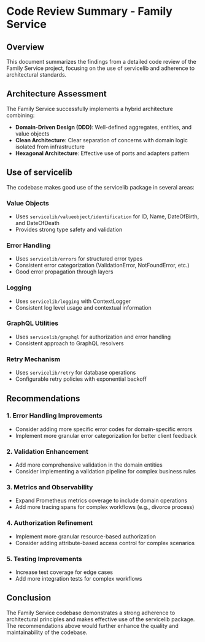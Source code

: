 # Code Review Summary - Family Service

## Overview

This document summarizes the findings from a detailed code review of the Family Service project, focusing on the use of servicelib and adherence to architectural standards.

## Architecture Assessment

The Family Service successfully implements a hybrid architecture combining:
- **Domain-Driven Design (DDD)**: Well-defined aggregates, entities, and value objects
- **Clean Architecture**: Clear separation of concerns with domain logic isolated from infrastructure
- **Hexagonal Architecture**: Effective use of ports and adapters pattern

## Use of servicelib

The codebase makes good use of the servicelib package in several areas:

### Value Objects
- Uses `servicelib/valueobject/identification` for ID, Name, DateOfBirth, and DateOfDeath
- Provides strong type safety and validation

### Error Handling
- Uses `servicelib/errors` for structured error types
- Consistent error categorization (ValidationError, NotFoundError, etc.)
- Good error propagation through layers

### Logging
- Uses `servicelib/logging` with ContextLogger
- Consistent log level usage and contextual information

### GraphQL Utilities
- Uses `servicelib/graphql` for authorization and error handling
- Consistent approach to GraphQL resolvers

### Retry Mechanism
- Uses `servicelib/retry` for database operations
- Configurable retry policies with exponential backoff

## Recommendations

### 1. Error Handling Improvements
- Consider adding more specific error codes for domain-specific errors
- Implement more granular error categorization for better client feedback

### 2. Validation Enhancement
- Add more comprehensive validation in the domain entities
- Consider implementing a validation pipeline for complex business rules

### 3. Metrics and Observability
- Expand Prometheus metrics coverage to include domain operations
- Add more tracing spans for complex workflows (e.g., divorce process)

### 4. Authorization Refinement
- Implement more granular resource-based authorization
- Consider adding attribute-based access control for complex scenarios

### 5. Testing Improvements
- Increase test coverage for edge cases
- Add more integration tests for complex workflows

## Conclusion

The Family Service codebase demonstrates a strong adherence to architectural principles and makes effective use of the servicelib package. The recommendations above would further enhance the quality and maintainability of the codebase.